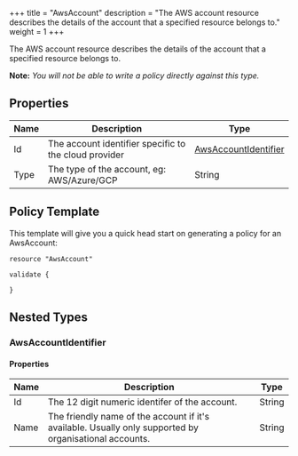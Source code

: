 +++
title = "AwsAccount"
description = "The AWS account resource describes the details of the account that a specified resource belongs to."
weight = 1
+++

The AWS account resource describes the details of the account that a specified resource belongs to.

**Note:** _You will not be able to write a policy directly against this type._

## Properties
|Name|Description|Type|
|----------|----------|----------|
|Id|The account identifier specific to the cloud provider|[AwsAccountIdentifier](#awsaccountidentifier)|
|Type|The type of the account, eg: AWS/Azure/GCP|String|

## Policy Template
This template will give you a quick head start on generating a policy for an AwsAccount:

```
resource "AwsAccount"

validate {

}
```
## Nested Types
### AwsAccountIdentifier


#### Properties
|Name|Description|Type|
|----------|----------|----------|
|Id|The 12 digit numeric identifer of the account.|String|
|Name|The friendly name of the account if it's available. Usually only supported by organisational accounts.|String|

